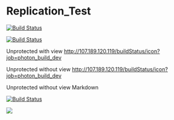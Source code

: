 Replication_Test
================

[![Build Status](https://img.shields.io/travis/vmware/vca-cli.svg?style=plastic)](http://107.189.120.119/job/photon_build_dev/)

[![Build Status](https://img.shields.io/jenkins/s/https/jenkins.qa.ubuntu.com/precise-desktop-amd64_default.svg?style=plastic)](http://107.189.120.119/job/photon_build_dev/)


Unprotected with view
http://107.189.120.119/buildStatus/icon?job=photon_build_dev

Unprotected without view
http://107.189.120.119/buildStatus/icon?job=photon_build_dev

Unprotected without view Markdown

[![Build Status](http://107.189.120.119/buildStatus/icon?job=photon_build_dev)](http://107.189.120.119/job/photon_build_dev)

<a href='http://107.189.120.119/job/photon_build_dev'><img src='http://107.189.120.119/buildStatus/icon?job=photon_build_dev'></a>
